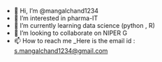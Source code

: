 - 👋 Hi, I’m @mangalchand1234
- 👀 I’m interested in pharma-IT
- 🌱 I’m currently learning data science (python , R)
- 💞️ I’m looking to collaborate on NIPER G
- 📫 How to reach me _Here is the email id : s.mangalchand1234@gmail.com



<!---
mangalchand1234/mangalchand1234 is a ✨ special ✨ repository because its `README.md` (this file) appears on your GitHub profile.
You can click the Preview link to take a look at your changes.
--->
